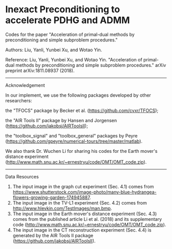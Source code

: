 # Inexact Preconditioning to accelerate PDHG and ADMM

Codes for the paper "Acceleration of primal-dual methods by preconditioning and simple subproblem procedures."

Authors: 
Liu, Yanli, Yunbei Xu, and Wotao Yin. 

Reference: 
Liu, Yanli, Yunbei Xu, and Wotao Yin. "Acceleration of primal-dual methods by preconditioning and simple subproblem procedures." arXiv preprint arXiv:1811.08937 (2018).

***************************************************
Acknowledgement

In our implement, we use the following packages developed by other researchers:

the "TFOCS" package by Becker et al. (https://github.com/cvxr/TFOCS);

the "AIR Tools II" package by Hansen and Jorgensen (https://github.com/jakobsj/AIRToolsII);

the "toolbox_signal" and "toolbox_general" packages by Peyre (https://github.com/gpeyre/numerical-tours/tree/master/matlab).

We also thank Dr. Wuchen Li for sharing his codes for the Earth mover's distance experiment (http://www.math.snu.ac.kr/~ernestryu/code/OMT/OMT_code.zip).
****************************************************

Data Resources
1. The input image in the graph cut experiment (Sec. 4.1) comes from https://www.shutterstock.com/image-photo/many-blue-hydrangea-flowers-growing-garden-174945887.
2. The input image in the TV-L1 experiment (Sec. 4.2) comes from http://www.hlevkin.com/TestImages/man.bmp.
3. The input image in the Earth mover's distance experiment (Sec. 4.3) comes from the published article Li et al. (2018) and its supplementary code (http://www.math.snu.ac.kr/~ernestryu/code/OMT/OMT_code.zip).
4. The input image in the CT reconstruction experiment (Sec. 4.4) is generated by the AIR Tools II package (https://github.com/jakobsj/AIRToolsII).
